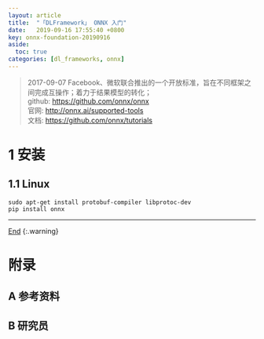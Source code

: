 ```yaml
---
layout: article
title:  "「DLFramework」 ONNX 入门"
date:   2019-09-16 17:55:40 +0800
key: onnx-foundation-20190916
aside:
  toc: true
categories: [dl_frameworks, onnx]
---
```

<span id='head'></span>  
>2017-09-07 Facebook、微软联合推出​的一个开放标准，旨在不同框架之间完成互操作；着力于结果模型的转化；     
github: <https://github.com/onnx/onnx>      
官网: <http://onnx.ai/supported-tools>     
文档: <https://github.com/onnx/tutorials>    

<!--more-->     
# 1 安装
## 1.1 Linux
```
sudo apt-get install protobuf-compiler libprotoc-dev
pip install onnx
```

-------------------  
[End](#head)
{:.warning}  


# 附录
## A 参考资料

## B 研究员
